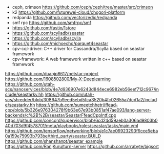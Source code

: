 * ceph, crimson https://github.com/ceph/ceph/tree/master/src/crimson
* k2 https://github.com/futurewei-cloud/chogori-platform
* redpanda https://github.com/vectorizedio/redpanda
* smf rpc https://github.com/smfrpc/smf
* https://github.com/fastio/1store
* https://github.com/scylladb/seastar
* https://github.com/scylladb/scylla
* https://github.com/michoecho/parquet4seastar
* cpv-cql-driver: C++ driver for Cassandra/Scylla based on seastar framework
* cpv-framework: A web framework written in c++ based on seastar framework

https://github.com/duanjp8617/netstar-project
https://github.com/1608502800/My-X-Deeplearning
https://github.com/utah-scs/nanoservices/blob/4e7d636907e6243d844ece6982eb56eef712c967/include/seastarkv.hh
https://github.com/utah-scs/shredder/blob/308647b9eed5ebd5fca3520b4fc02655a7dcd1a2/include/seastarkv.hh
https://github.com/sumeetchhetri/ffead-cpp/blob/5b326e976304278f9b63e67e93b0851af47ae093/lang-server-backends/c%2B%2B/seastar/SeastarFfeadCppIntf.cpp
https://github.com/concord/supervisor/blob/6cd24d59aeb0a306ad9803b040d703d9f4578701/meta/playbooks/roles/seastar/tasks/main.yml
https://github.com/tensorflow/networking/blob/e1c7ae09923293f9cce5eba0a159e75993b793be/third_party/seastar.BUILD
https://github.com/shanshanpt/seastar_example
https://github.com/RanjKuru/turn-server
https://github.com/arrabyte/bigsort
